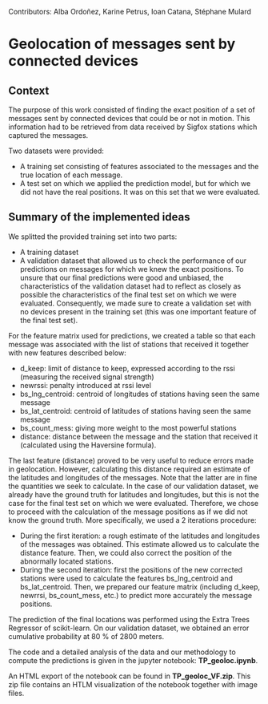 
Contributors: Alba Ordoñez, Karine Petrus, Ioan Catana, Stéphane Mulard

# Geolocation of messages sent by connected devices

## Context 
The purpose of this work consisted of finding the exact position of a set of messages sent by connected devices that could be or not in motion. This information had to be retrieved from data received by Sigfox stations which captured the messages. 

Two datasets were provided:

- A training set consisting of features associated to the messages and the true location of each message.
- A test set on which we applied the prediction model, but for which we did not have the real positions. It was on this set that we were evaluated.

## Summary of the implemented ideas

We splitted the provided training set into two parts:

- A training dataset
- A validation dataset that allowed us to check the performance of our predictions on messages for which we knew the exact positions.
To unsure that our final predictions were good and unbiased, the characteristics of the validation dataset had to reflect as closely as possible the characteristics of the final test set on which we were evaluated. 
Consequently, we made sure to create a validation set with no devices present in the training set (this was one important feature of the final test set).

For the feature matrix used for predictions, we created a table so that each message was associated with the list of stations that received it together with new features described below:

- d_keep: limit of distance to keep, expressed according to the rssi (measuring the received signal strength)
- newrssi: penalty introduced at rssi level
- bs_lng_centroid: centroid of longitudes of stations having seen the same message
- bs_lat_centroid: centroid of latitudes of stations having seen the same message
- bs_count_mess: giving more weight to the most powerful stations
- distance: distance between the message and the station that received it (calculated using the Haversine formula).

The last feature (distance) proved to be very useful to reduce errors made in geolocation. 
However, calculating this distance required an estimate of the latitudes and longitudes of the messages. 
Note that the latter are in fine the quantities we seek to calculate. 
In the case of our validation dataset, we already have the ground truth for latitudes and longitudes, 
but this is not the case for the final test set on which we were evaluated. 
Therefore, we chose to proceed with the calculation of the message positions as if we did not know
the ground truth. More specifically, we used a 2 iterations procedure:

- During the first iteration: a rough estimate of the latitudes and longitudes of the messages was obtained. 
This estimate allowed us to calculate the distance feature. Then, we could also correct the position of the abnormally located stations.
- During the second iteration: first the positions of the new corrected stations were used to calculate the 
features bs_lng_centroid and bs_lat_centroid. Then, we prepared our feature matrix 
(including d_keep, newrrsi, bs_count_mess, etc.) to predict more accurately the message positions.

The prediction of the final locations was performed using the Extra Trees Regressor of scikit-learn. On our validation dataset, we obtained an error cumulative probability at 80 % of 2800 meters.

The code and a detailed analysis of the data and our methodology to compute the predictions is given in the jupyter notebook: **TP_geoloc.ipynb**.

An HTML export of the notebook can be found in **TP_geoloc_VF.zip**. This zip file contains an HTLM visualization of the notebook together with image files.
